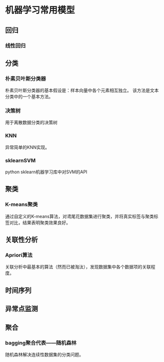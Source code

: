 # 机器学习常用模型
## 回归
### 线性回归
## 分类
### 朴素贝叶斯分类器
朴素贝叶斯分类器的基本假设是：样本向量中各个元素相互独立。
该方法是文本分类中的一个基本方法。
### 决策树
用于离散数据分类的决策树
### KNN
异常简单的KNN实现。
### sklearnSVM
python sklearn机器学习库中对SVM的API
## 聚类
### K-means聚类
通过自定义的K-means算法，对鸢尾花数据集进行聚类，并将真实标签与聚类标签对比，结果表明聚类效果良好。
## 关联性分析
### Apriori算法
关联分析中最基本的算法（然而已被淘汰），发现数据集中各个数据项的关联程度。
## 时间序列
## 异常点监测
## 聚合
### bagging聚合代表——随机森林
随机森林解决连续性数据集的分类问题。
